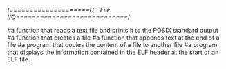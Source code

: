 
/*====================C - File I/O============================*/

#a function that reads a text file and prints it to the POSIX standard output
#a function that creates a file
#a function that appends text at the end of a file
#a program that copies the content of a file to another file
#a program that displays the information contained in the ELF header at the start of an ELF file.


